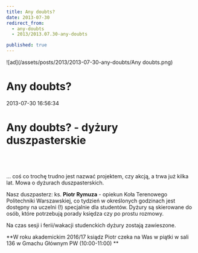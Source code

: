 ```yaml
---
title: Any doubts?
date: 2013-07-30
redirect_from: 
  - any-doubts
  - 2013/2013.07.30-any-doubts

published: true
---
```



![ad](/assets/posts/2013/2013-07-30-any-doubts/Any doubts.png)

# Any doubts?

<time>2013-07-30 16:56:34</time>


# Any doubts? - dyżury duszpasterskie

# 



 


… coś co trochę trudno jest nazwać projektem, czy akcją, a trwa już kilka lat. Mowa o dyżurach duszpasterskich.
 
Nasz duszpasterz: ks. **Piotr Rymuza** - opiekun Koła Terenowego Politechniki Warszawskiej, co tydzień w określonych godzinach jest dostępny na uczelni (!) specjalnie dla studentów. Dyżury są skierowane do osób, które potrzebują porady księdza czy po prostu rozmowy.


Na czas sesji i ferii/wakacji studenckich dyżury zostają zawieszone.


**W roku akademickim 2016/17 ksiądz Piotr czeka na Was w piątki w sali 136 w Gmachu Głównym PW (10:00-11:00)
**


<!--{{json:{"created_date":"2013-07-30 16:56:34","publish_down":"0000-00-00 00:00:00","id":"5248"}}}-->